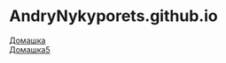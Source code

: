 # AndryNykyporets.github.io
<a href="Homework_)4.html">Домашка</a><br>
<a href="Homework_) 4.1.html">Домашка5</a><br>
